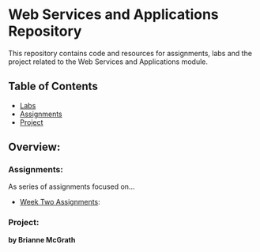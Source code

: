 # **Web Services and Applications Repository**

This repository contains code and resources for assignments, labs and the project related to the Web Services and Applications module. 

## **Table of Contents**
- [Labs](labs/)
- [Assignments](assignments/) 
- [Project](project/)

## **Overview:**
### **Assignments:**
As series of assignments focused on... 

- [Week Two Assignments](assignments/assignment2_carddraw.ipynb): 

### **Project:**


**by Brianne McGrath**